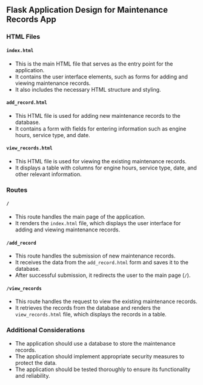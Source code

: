  ## Flask Application Design for Maintenance Records App

### HTML Files

#### `index.html`
- This is the main HTML file that serves as the entry point for the application.
- It contains the user interface elements, such as forms for adding and viewing maintenance records.
- It also includes the necessary HTML structure and styling.

#### `add_record.html`
- This HTML file is used for adding new maintenance records to the database.
- It contains a form with fields for entering information such as engine hours, service type, and date.

#### `view_records.html`
- This HTML file is used for viewing the existing maintenance records.
- It displays a table with columns for engine hours, service type, date, and other relevant information.

### Routes

#### `/`
- This route handles the main page of the application.
- It renders the `index.html` file, which displays the user interface for adding and viewing maintenance records.

#### `/add_record`
- This route handles the submission of new maintenance records.
- It receives the data from the `add_record.html` form and saves it to the database.
- After successful submission, it redirects the user to the main page (`/`).

#### `/view_records`
- This route handles the request to view the existing maintenance records.
- It retrieves the records from the database and renders the `view_records.html` file, which displays the records in a table.

### Additional Considerations

- The application should use a database to store the maintenance records.
- The application should implement appropriate security measures to protect the data.
- The application should be tested thoroughly to ensure its functionality and reliability.